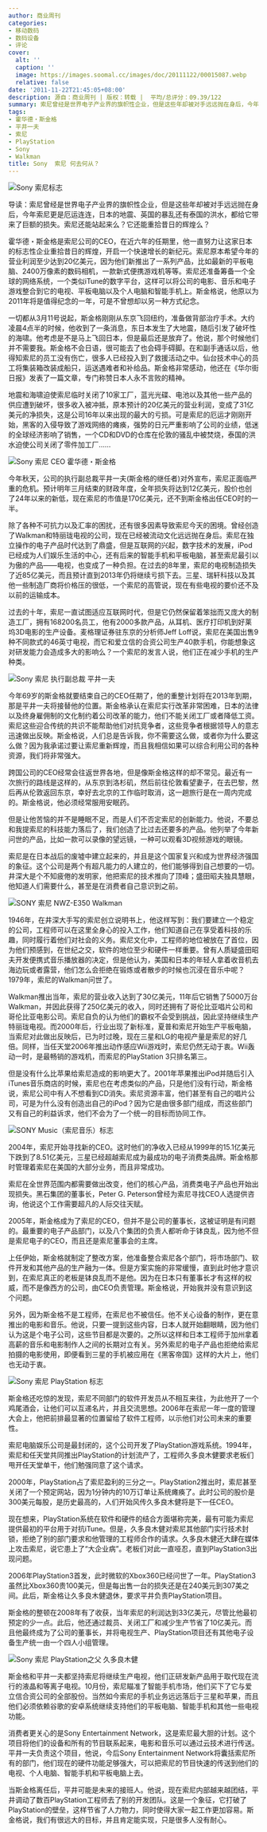```yaml
---
author: 商业周刊
categories:
- 移动数码
- 数码设备
- 评论
cover:
  alt: ''
  caption: ''
  image: https://images.soomal.cc/images/doc/20111122/00015087.webp
  relative: false
date: '2011-11-22T21:45:05+08:00'
description: 源自：商业周刊 | 版权：转载 |  平均/总评分：09.39/122
summary: 索尼曾经是世界电子产业界的旗帜性企业，但是这些年却被对手远远抛在身后，今年索尼更是厄运连连，日本的地震、英国的暴乱还有泰国的洪水，都给它带来了巨额的损失。索尼还能站起来么？它还能重拾昔日的辉煌么？同时，索尼CEO霍华德・斯金格也将于今年卸任。那么，今后的索尼公司又将何去何从呢？
tags:
- 霍华德・斯金格
- 平井一夫
- 索尼
- PlayStation
- Sony
- Walkman
title: Sony  索尼 何去何从？
---
```


![Sony 索尼标志](https://images.soomal.cc/images/doc/20090417/00001044.webp)



导读：索尼曾经是世界电子产业界的旗帜性企业，但是这些年却被对手远远抛在身后，今年索尼更是厄运连连，日本的地震、英国的暴乱还有泰国的洪水，都给它带来了巨额的损失。索尼还能站起来么？它还能重拾昔日的辉煌么？



霍华德・斯金格是索尼公司的CEO，在近六年的任期里，他一直努力让这家日本的标志性企业重拾昔日的辉煌，开启一个快速增长的新纪元。索尼原本希望今年的营业利润至少达到20亿美元，因为他们新推出了一系列产品，比如最新的平板电脑、2400万像素的数码相机，一款新式便携游戏机等等。索尼还准备筹备一个全球的网络系统，一个类似iTune的数字平台，这样可以将公司的电影、音乐和电子游戏整合到它的电视、平板电脑以及个人电脑和智能手机上。斯金格说，他原以为2011年将是值得纪念的一年，可是不曾想却以另一种方式纪念。



一切都从3月11号说起，斯金格刚刚从东京飞回纽约，准备做背部治疗手术。大约凌晨4点半的时候，他收到了一条消息，东日本发生了大地震，随后引发了破坏性的海啸。他考虑是不是马上飞回日本，但是最后还是放弃了。他说，那个时候他们并不需要我。斯金格不会日语，很可能去了也会碍手碍脚。在和副手通话以后，他得知索尼的员工没有伤亡，很多人已经投入到了救援活动之中。仙台技术中心的员工将集装箱改装成船只，运送遇难者和补给品。斯金格非常感动，他还在《华尔街日报》发表了一篇文章，专门称赞日本人永不言败的精神。



地震和海啸迫使索尼临时关闭了10家工厂，蓝光光碟、电池以及其他一些产品的供应遭到破坏，很多收入被冲抵，原本预计的20亿美元的营业利润，变成了31亿美元的净损失，这是公司16年以来出现的最大的亏损。可是索尼的厄运才刚刚开始，黑客的入侵导致了游戏网络的瘫痪，强势的日元严重影响了公司的业绩，低迷的全球经济影响了销售，一个CD和DVD的仓库在伦敦的骚乱中被焚烧，泰国的洪水迫使公司关闭了零件加工厂……



![Sony 索尼 CEO 霍华德・斯金格](https://images.soomal.cc/images/doc/20111122/00015085.webp)



今年秋天，公司的执行副总裁平井一夫(斯金格的继任者)对外宣布，索尼正面临严重的危机。预计明年三月结束的财政年度，全年损失将达到12亿美元，股价也创了24年以来的新低，现在索尼的市值是170亿美元，还不到斯金格出任CEO时的一半。



除了各种不可抗力以及汇率的困扰，还有很多因素导致索尼今天的困境。曾经创造了Walkman和特丽珑电视的公司，现在已经被流动文化远远抛在身后。索尼在独立操作的电子产品时代达到了鼎盛，但是互联网的兴起，数字技术的发展，iPod已经成为人们娱乐生活的中心，还有后来的智能手机和平板电脑，甚至索尼最引以为傲的产品――电视，也变成了一种负担。在过去的8年里，索尼的电视制造损失了近85亿美元，而且预计直到2013年仍将继续亏损下去。三星、瑞轩科技以及其他一些制造厂商将价格压的很低，一个索尼的高管说，现在有些电视的要价还不及以前的运输成本。



过去的十年，索尼一直试图适应互联网时代，但是它仍然保留着笨拙而又庞大的制造工厂，拥有168200名员工，他有2000多款产品，从耳机、医疗打印机到好莱坞3D电影的生产设备。麦格理证券驻东京的分析师Jeff Loff说，索尼在美国出售9种不同款式的46英寸电视，而它和爱立信的合资公司生产40款手机，你能想象这对研发能力会造成多大的影响么？一个索尼的发言人说，他们正在减少手机的生产种类。



![Sony 索尼 执行副总裁 平井一夫](https://images.soomal.cc/images/doc/20111122/00015086.webp)



今年69岁的斯金格就要结束自己的CEO任期了，他的重整计划将在2013年到期，那是平井一夫将接替他的位置。斯金格承认在索尼实行改革非常困难，日本的法律以及终身雇佣制的文化制约着公司改革的能力，他们不能关闭工厂或者降低工资。索尼这些迎合传统的共识不能帮助他们对抗竞争者，这些竞争者根据领导人的意志迅速做出反映。斯金格说，人们总是告诉我，你不需要这么做，或者你为什么要这么做？因为我承诺过要让索尼重新辉煌，而且我相信如果可以综合利用公司的各种资源，我们将非常强大。



跨国公司的CEO经常会往返世界各地，但是像斯金格这样的却不常见。最近有一次旅行的路线是这样的，从东京到洛杉矶，然后前往伦敦看望妻子，在去巴黎，然后再从伦敦返回东京，幸好去北京的工作临时取消，这一趟旅行是在一周内完成的。斯金格说，他必须经常服用安眠药。



但是让他苦恼的并不是睡眠不足，而是人们不否定索尼的创新能力。他说，不要总和我提索尼的科技能力落后了，我们创造了比过去还要多的产品。他列举了今年新问世的产品，比如一款可以录像的望远镜，一种可以观看3D视频游戏的眼镜。



索尼是在日本战后的废墟中建立起来的，并且是这个国家复兴和成为世界经济强国的象征。这个公司是两个有超凡能力的人建立的，他们能够得到自己想要的一切。井深大是个不知疲倦的发明家，他把索尼的技术推向了顶峰；盛田昭夫独具慧眼，他知道人们需要什么，甚至是在消费者自己意识到之前。



![SONY 索尼 NWZ-E350 Walkman](https://images.soomal.cc/images/doc/20100903/00007059.webp)



1946年，在井深大手写的索尼创立说明书上，他这样写到：我们要建立一个稳定的公司，工程师可以在这里全身心的投入工作，他们知道自己在享受着科技的乐趣，同时履行着他们对社会的义务。索尼文化中，工程师的地位被放在了首位，因为他们预感到，在世纪之交，软件的地位至少和硬件一样重要。曾有人质疑盛田昭夫开发便携式音乐播放器的决定，但是他认为，美国和日本的年轻人拿着收音机去海边玩或者露营，他们怎么会拒绝在锻炼或者散步的时候也沉浸在音乐中呢？1979年，索尼的Walkman问世了。



Walkman推出当年，索尼的营业收入达到了30亿美元，11年后它销售了5000万台Walkman，并因此获得了250亿美元的收入，同时还拥有了哥伦比亚唱片公司和哥伦比亚电影公司。索尼自负的认为他们的霸权不会受到挑战，因此坚持继续生产特丽珑电视。而2000年后，行业出现了新标准，夏普和索尼开始生产平板电脑，当索尼对此做出反映后，已为时过晚，现在三星和LG的电视产量是索尼的好几倍。同样，当任天堂2006年推出动作感应Wii游戏时，索尼仍然无动于衷。Wii轰动一时，是最畅销的游戏机，而索尼的PlayStation 3只排名第三。



但是没有什么比苹果给索尼造成的影响更大了。2001年苹果推出iPod并随后引入iTunes音乐商店的时候，索尼也在考虑类似的产品，只是他们没有行动，斯金格说，索尼公司中有人不想看到CD消失。索尼资源丰富，他们甚至有自己的唱片公司，可是为什么没有创造出自己的iPod？因为它是由很多部门组成，而这些部门又有自己的利益诉求，他们不会为了一个统一的目标而协同工作。



![SONY Music（索尼音乐）标志](https://images.soomal.cc/images/doc/20111122/00015055.webp)



2004年，索尼开始寻找新的CEO。这时他们的净收入已经从1999年的15.1亿美元下跌到了8.51亿美元，三星已经超越索尼成为最成功的电子消费类品牌。斯金格那时管理着索尼在美国的大部分业务，而且非常成功。



索尼在全世界范围内都需要做出改变，他们的核心产品，消费类电子产品也开始出现损失。黑石集团的董事长，Peter G. Peterson曾经为索尼寻找CEO人选提供咨询，他说这个工作需要超凡的人际交往天赋。



2005年，斯金格成为了索尼的CEO，但并不是公司的董事长，这被证明是有问题的。最重要的电子产品部门，以及八个集团的负责人都听命于钵良乱，因为他不但是索尼电子的CEO，而且还是索尼董事会的主席。



上任伊始，斯金格就制定了整改方案，他准备整合索尼各个部门，将市场部门、软件开发和其他产品的生产融为一体。但是方案实施的非常缓慢，直到此时他才意识到，在索尼真正的老板是钵良乱而不是他。因为在日本只有董事长才有这样的权威，而不是像西方的公司，由CEO负责管理。斯金格说，开始我并没有意识到这个问题。



另外，因为斯金格不是工程师，在索尼也不被信任。他不关心设备的制作，更在意推出的电影和音乐。他说，只要一提到这些内容，日本人就开始翻眼睛，因为他们认为这是个电子公司，这些节目都是次要的。之所以这样和日本工程师于加州拿着高薪的音乐和电影制作人之间的长期对立有关。另外索尼的电子产品也拒绝给索尼拍摄的电影使用，即便看到三星的手机被应用在《黑客帝国》这样的大片上，他们也无动于衷。



![Sony 索尼 PlayStation 标志](https://images.soomal.cc/images/doc/20111122/00015087.webp)



斯金格还吃惊的发现，索尼不同部门的软件开发员从不相互来往，为此他开了一个鸡尾酒会，让他们可以互递名片，并且交流思想。2006年在索尼一年一度的管理大会上，他把前排最显著的位置留给了软件工程师，以示他们对公司未来的重要性。



索尼电脑娱乐公司是最封闭的，这个公司开发了PlayStation游戏系统。1994年，索尼和任天堂共同推出PlayStation的计划流产了，工程师久多良木健要求老板们甩开任天堂单干，他们勉强同意了这个请求。



2000年，PlayStation占了索尼盈利的三分之一。PlayStation2推出时，索尼甚至关闭了一个预定网站，因为1分钟内的10万订单让系统瘫痪了。此时公司的股价是300美元每股，是历史最高的，人们开始风传久多良木健将是下一任CEO。



现在想来，PlayStation系统在软件和硬件的结合方面堪称完美，最有可能为索尼提供最初的平台用于对抗iTune。但是，久多良木健对索尼其他部门实行技术封锁，拒绝了别的部门要求和他管理的工程师合作的请求。久多良木健还大肆在媒体上攻击索尼，说它患上了“大企业病”。老板们对此一直哑忍，直到PlayStation3出现问题。



2006年PlayStation3首发，此时微软的Xbox360已经问世了一年。PlayStation3虽然比Xbox360贵100美元，但是每出售一台的损失还是在240美元到307美之间。此后，斯金格让久多良木健退休，要求平井负责PlayStation项目。



斯金格的整顿在2008年有了收获，当年索尼的利润达到33亿美元，尽管比他最初预定的少一点。此后，他还通过裁员、关闭工厂和减少生产节省了10亿美元。而且他最终成为了公司的董事长，并将电视生产、PlayStation项目还有其他电子设备生产统一由一个四人小组管理。



![Sony 索尼 PlayStation之父 久多良木健](https://images.soomal.cc/images/doc/20111122/00015088.webp)



斯金格和平井一夫都坚持索尼将继续生产电视，他们正研发新产品用于取代现在流行的液晶和等离子电视。10月份，索尼瞄准了智能手机市场，他们买下了它与爱立信合资公司的全部股份。当然如今索尼的手机业务远远落后于三星和苹果，而且他们必须依赖谷歌的安卓系统继续支持他们的平板电脑、智能手机和其他一些电视功能。



消费者更关心的是Sony Entertainment Network，这是索尼最大胆的计划。这个项目将他们的设备和所有的节目联系起来，电影和音乐可以通过云技术进行传送。平井一夫负责这个项目，他说，今后Sony Entertainment Network将囊括索尼所有的部门，他们现在的硬件功能足够强大，可以把索尼的节目快速的传送到他们的电视、个人电脑、智能手机和平板电脑上去。



当斯金格离任后，平井可能是未来的接班人。他说，现在索尼内部越来越团结，平井调动了数百PlayStation工程师去了别的开发团队。这是一个象征，它打破了PlayStation的壁垒，这样节省了人力物力，同时使得大家一起工作更加容易。斯金格说，我们有很远大的目标，并且肯定能实现，只是很多人没有耐心。
